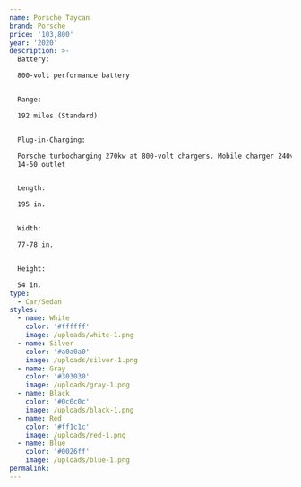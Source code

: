 ```yaml
---
name: Porsche Taycan
brand: Porsche
price: '103,800'
year: '2020'
description: >-
  Battery:

  800-volt performance battery


  Range:

  192 miles (Standard)


  Plug-in-Charging:

  Porsche turbocharging 270kw at 800-volt chargers. Mobile charger 240v NEMA
  14-50 outlet


  Length:

  195 in.


  Width:

  77-78 in.


  Height:

  54 in.
type:
  - Car/Sedan
styles:
  - name: White
    color: '#ffffff'
    image: /uploads/white-1.png
  - name: Silver
    color: '#a0a0a0'
    image: /uploads/silver-1.png
  - name: Gray
    color: '#303030'
    image: /uploads/gray-1.png
  - name: Black
    color: '#0c0c0c'
    image: /uploads/black-1.png
  - name: Red
    color: '#ff1c1c'
    image: /uploads/red-1.png
  - name: Blue
    color: '#0026ff'
    image: /uploads/blue-1.png
permalink:
---
```

